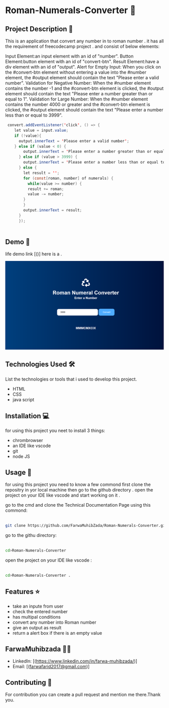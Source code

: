 
# Roman-Numerals-Converter 🚀

## Project Description 📝

>
 This is an application that convert any number in to roman number . it has all the requirement of freecodecamp project . and consist of below elements:

 Input Element:an input element with an id of "number".
 Button Element:button element with an id of "convert-btn".
 Result Element:have a div element with an id of "output".
 Alert for Empty Input: When you click on the #convert-btn element without entering a value into the #number element, the #output element should contain the text "Please enter a valid number".
 Validation for Negative Number: When the #number element contains the number -1 and the #convert-btn element is clicked, the #output element should contain the text "Please enter a number greater than or equal to 1".
 Validation for Large Number: When the #number element contains the number 4000 or greater and the #convert-btn element is clicked, the #output element should contain the text "Please enter a number less than or equal to 3999".

>


```java script
 convert.addEventListener('click', () => { 
    let value = input.value;
    if (!value){
      output.innerText = 'Please enter a valid number';
    } else if (value < 0) {
        output.innerText = 'Please enter a number greater than or equal to 1';
      } else if (value > 3999) {
        output.innerText = 'Please enter a number less than or equal to 3999';
      } else {
        let result = '';
        for (const[roman, number] of numerals) {
          while(value >= number) {
          result += roman;
          value -= number;
        }
        }
        output.innerText = result; 
      }
      });
    


```



## Demo 📸

life demo link [()]
here is a .

![first page](./Capture.PNG)








## Technologies Used 🛠️

List the technologies or tools that i used to develop this project. 
- HTML
- CSS
- java script


## Installation 💻

for using this project you neet to install 3 things:

- chrombrowser
- an IDE like vscode
- git
- node JS



## Usage 🎯

for using this project you need to know a few commond first clone the repositry in yor local machine then go to the github directory . open the project on your IDE like vscode and start working on it .


go to the cmd and clone the Technical Documentation Page 
using this commond:
```bash

git clone https://github.com/FarwaMuhibZada/Roman-Numerals-Converter.git 
```
go to the githu directory:
```bash

cd>Roman-Numerals-Converter

```
open the project on your IDE like vscode :

```bash

cd>Roman-Numerals-Converter .

```


## Features ⭐
- take an inpute from user
- check the entered number
- has multipal conditions
- convert any number into Roman number
- give an output as result 
- return a alert box if there is an empty value 


## FarwaMuhibzada 👩‍💻



- LinkedIn: [(https://www.linkedin.com/in/farwa-muhibzada/)]
- Email: [(farwafarid2017@gmail.com)]

## Contributing 🤝
For contribution you can create a pull request and mention me there.Thank you.